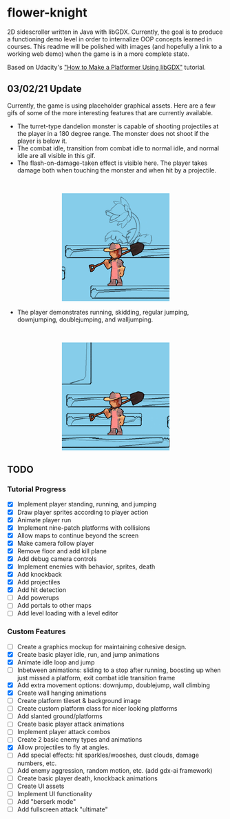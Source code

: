 # flower-knight
2D sidescroller written in Java with libGDX. Currently, the goal is to produce a functioning demo level in order to internalize OOP concepts learned in courses. This readme will be polished with images (and hopefully a link to a working web demo) when the game is in a more complete state.

Based on Udacity's ["How to Make a Platformer Using libGDX"](https://classroom.udacity.com/courses/ud406) tutorial.

## 03/02/21 Update
Currently, the game is using placeholder graphical assets. Here are a few gifs of some of the more interesting features that are currently available.
* The turret-type dandelion monster is capable of shooting projectiles at the player in a 180 degree range. The monster does not shoot if the player is below it.
* The combat idle, transition from combat idle to normal idle, and normal idle are all visible in this gif.
* The flash-on-damage-taken effect is visible here. The player takes damage both when touching the monster and when hit by a projectile.
<br>
<p align="center" width="100%">
  <img src="GithubImages/03_02_21_dandelion.gif?raw=true" alt="Interaction with a dandelion turret-type monster.">
</p>

* The player demonstrates running, skidding, regular jumping, downjumping, doublejumping, and walljumping.
<br>
<p align="center" width="100%">
  <img src="GithubImages/03_02_21_movement.gif?raw=true" alt="Showcase of basic movement systems.">
</p>


## TODO
### Tutorial Progress
- [x] Implement player standing, running, and jumping
- [x] Draw player sprites according to player action
- [x] Animate player run
- [x] Implement nine-patch platforms with collisions
- [x] Allow maps to continue beyond the screen
- [x] Make camera follow player
- [x] Remove floor and add kill plane
- [x] Add debug camera controls
- [x] Implement enemies with behavior, sprites, death
- [x] Add knockback
- [x] Add projectiles
- [x] Add hit detection 
- [ ] Add powerups 
- [ ] Add portals to other maps
- [ ] Add level loading with a level editor
### Custom Features
- [ ] Create a graphics mockup for maintaining cohesive design.
- [x] Create basic player idle, run, and jump animations
- [x] Animate idle loop and jump
- [ ] Inbetween animations: sliding to a stop after running, boosting up when just missed a platform, exit combat idle transition frame
- [x] Add extra movement options: downjump, doublejump, wall climbing
- [x] Create wall hanging animations
- [ ] Create platform tileset & background image
- [ ] Create custom platform class for nicer looking platforms
- [ ] Add slanted ground/platforms
- [ ] Create basic player attack animations
- [ ] Implement player attack combos
- [ ] Create 2 basic enemy types and animations
- [x] Allow projectiles to fly at angles.
- [ ] Add special effects: hit sparkles/wooshes, dust clouds, damage numbers, etc.
- [ ] Add enemy aggression, random motion, etc. (add gdx-ai framework)
- [ ] Create basic player death, knockback animations
- [ ] Create UI assets
- [ ] Implement UI functionality
- [ ] Add "berserk mode"
- [ ] Add fullscreen attack "ultimate"
